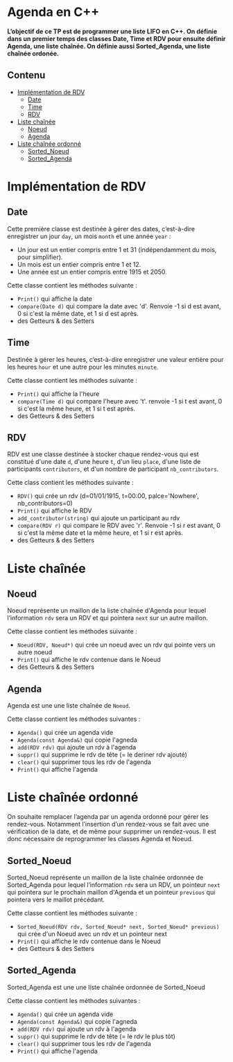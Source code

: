# Agenda en C++

**L’objectif de ce TP est de programmer une liste LIFO en C++.
On définie dans un premier temps des classes Date, Time et RDV pour ensuite définir Agenda, une liste chaînée. On définie aussi Sorted_Agenda, une liste chaînée ordonée.**

## Contenu

- [Implémentation de RDV](#implémentation-de-rdv)
  - [Date](#date)
  - [Time](#time)
  - [RDV](#rdv)
- [Liste chaînée](#liste-chaînée)
  - [Noeud](#noeud)
  - [Agenda](#agenda)
- [Liste chaînée ordonné](#liste-chaînée-ordonné)
  - [Sorted_Noeud](#sorted_noeud)
  - [Sorted_Agenda](#sorted_agenda)

# Implémentation de RDV

## Date
Cette première classe est destinée à gérer des dates, c’est-à-dire enregistrer un jour&nbsp;`day`, un
mois&nbsp;`month` et une année&nbsp;`year`&nbsp;:
- Un jour est un entier compris entre 1 et 31 (indépendamment du mois, pour simplifier).
- Un mois est un entier compris entre 1 et 12.
- Une année est un entier compris entre 1915 et 2050.

Cette classe contient les méthodes suivante&nbsp;:
- `Print()` qui affiche la date
- `compare(Date d)` qui compare la date avec 'd'. Renvoie -1 si d est avant, 0 si c'est la même date, et 1 si d est après.
- des Getteurs & des Setters

## Time
Destinée à gérer les heures, c’est-à-dire enregistrer une valeur entière pour les heures&nbsp;`hour` et une autre pour les minutes&nbsp;`minute`.

Cette classe contient les méthodes suivante&nbsp;:
- `Print()` qui affiche la l'heure
- `compare(Time d)` qui compare l'heure avec 't'. renvoie -1 si t est avant, 0 si c'est la même heure, et 1 si t est après.
- des Getteurs & des Setters

## RDV
RDV est une classe destinée à stocker chaque rendez-vous qui est constitué d'une date&nbsp;`d`, d'une heure&nbsp;`t`, d'un lieu&nbsp;`place`, d'une liste de participants&nbsp;`contributors`, et d'un nombre de participant&nbsp;`nb_contributors`.

Cette class contient les méthodes suivante&nbsp;:
- `RDV()` qui crée un rdv (d=01/01/1915, t=00:00, palce='Nowhere', nb_contributors=0)
- `Print()` qui affiche le RDV
- `add_contributor(string)` qui ajoute un participant au rdv
- `compare(RDV r)` qui compare le RDV avec 'r'. Renvoie -1 si r est avant, 0 si c'est la même date et la même heure, et 1 si r est après.
- des Getteurs & des Setters

# Liste chaînée

## Noeud
Noeud représente un maillon de la liste chaînée d'Agenda pour lequel l’information&nbsp;`rdv` sera un RDV et qui pointera&nbsp;`next` sur un autre maillon.

Cette classe contient les méthodes suivante&nbsp;:
- `Noeud(RDV, Noeud*)` qui crée un noeud avec un rdv qui pointe vers un autre noeud
- `Print()` qui affiche le rdv contenue dans le Noeud
- des Getteurs & des Setters

## Agenda
Agenda est une une liste chaînée de&nbsp;`Noeud`.

Cette classe contient les méthodes suivantes&nbsp;:
- `Agenda()` qui crée un agenda vide
- `Agenda(const Agenda&)` qui copie l'agneda
- `add(RDV rdv)` qui ajoute un rdv à l'agenda
- `suppr()` qui supprime le rdv de tête (= le deriner rdv ajouté)
- `clear()` qui supprimer tous les rdv de l'agenda
- `Print()` qui affiche l'agenda

# Liste chaînée ordonné

On souhaite remplacer l’agenda par un agenda ordonné pour gérer les rendez-vous. Notamment l’insertion d’un rendez-vous se fait avec une vérification de la date, et de même pour supprimer un rendez-vous. Il est donc nécessaire de reprogrammer les classes Agenda et Noeud.

## Sorted_Noeud
Sorted_Noeud représente un maillon de la liste chaînée ordonnée de Sorted_Agenda pour lequel l’information&nbsp;`rdv` sera un RDV, un pointeur&nbsp;`next` qui pointera sur le prochain maillon d'Agenda et un pointeur&nbsp;`previous` qui pointera vers le maillot précédant.

Cette classe contient les méthodes suivante&nbsp;:
- `Sorted_Noeud(RDV rdv, Sorted_Noeud* next, Sorted_Noeud* previous)` qui crée d'un Noeud avec un rdv et un pointeur next
- `Print()` qui affiche le rdv contenue dans le Noeud
- des Getteurs & des Setters
  
## Sorted_Agenda
Sorted_Agenda est une une liste chaînée ordonnée de Sorted_Noeud

Cette classe contient les méthodes suivantes&nbsp;:
- `Agenda()` qui crée un agenda vide
- `Agenda(const Agenda&)` qui copie l'agneda
- `add(RDV rdv)` qui ajoute un rdv à l'agenda
- `suppr()` qui supprime le rdv de tête (= le rdv le plus tôt)
- `clear()` qui supprimer tous les rdv de l'agenda
- `Print()` qui affiche l'agenda
